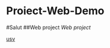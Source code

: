 # Proiect-Web-Demo 

#Salut 
##Web project
*Web project*

[usv](https://fdsa.usv.ro/wp-content/uploads/sites/12/2022/09/harta_campus_3D-2.jpg)


